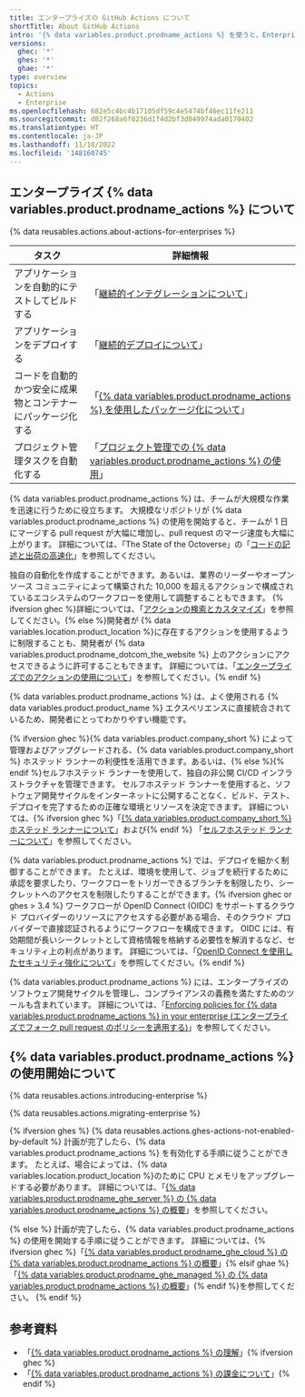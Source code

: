```yaml
---
title: エンタープライズの GitHub Actions について
shortTitle: About GitHub Actions
intro: '{% data variables.product.prodname_actions %} を使うと、Enterprise のソフトウェア開発サイクルを自動化することで、開発者の生産性を向上させることができます。'
versions:
  ghec: '*'
  ghes: '*'
  ghae: '*'
type: overview
topics:
  - Actions
  - Enterprise
ms.openlocfilehash: 682e5c4bc4b17105df59c4e5474bf46ec11fe211
ms.sourcegitcommit: d82f268a6f0236d1f4d2bf3d049974ada0170402
ms.translationtype: HT
ms.contentlocale: ja-JP
ms.lasthandoff: 11/10/2022
ms.locfileid: '148160745'
---
```

## エンタープライズ {% data variables.product.prodname_actions %} について

{% data reusables.actions.about-actions-for-enterprises %}

| タスク | 詳細情報 |
| ---- | ---------------- |
| アプリケーションを自動的にテストしてビルドする | 「[継続的インテグレーションについて](/actions/automating-builds-and-tests/about-continuous-integration)」 | 
| アプリケーションをデプロイする | 「[継続的デプロイについて](/actions/deployment/about-deployments/about-continuous-deployment)」 |
| コードを自動的かつ安全に成果物とコンテナーにパッケージ化する | 「[{% data variables.product.prodname_actions %} を使用したパッケージ化について](/actions/publishing-packages/about-packaging-with-github-actions)」 |
| プロジェクト管理タスクを自動化する | 「[プロジェクト管理での {% data variables.product.prodname_actions %} の使用](/actions/managing-issues-and-pull-requests/using-github-actions-for-project-management)」 |

{% data variables.product.prodname_actions %} は、チームが大規模な作業を迅速に行うために役立ちます。 大規模なリポジトリが {% data variables.product.prodname_actions %} の使用を開始すると、チームが 1 日にマージする pull request が大幅に増加し、pull request のマージ速度も大幅に上がります。 詳細については、「The State of the Octoverse」の「[コードの記述と出荷の高速化](https://octoverse.github.com/2021/writing-code-faster/#scale-through-automation)」を参照してください。

独自の自動化を作成することができます。あるいは、業界のリーダーやオープンソース コミュニティによって構築された 10,000 を超えるアクションで構成されているエコシステムのワークフローを使用して調整することもできます。 {% ifversion ghec %}詳細については、「[アクションの検索とカスタマイズ](/actions/learn-github-actions/finding-and-customizing-actions)」を参照してください。{% else %}開発者が {% data variables.location.product_location %}に存在するアクションを使用するように制限することも、開発者が {% data variables.product.prodname_dotcom_the_website %} 上のアクションにアクセスできるように許可することもできます。 詳細については、「[エンタープライズでのアクションの使用について](/admin/github-actions/managing-access-to-actions-from-githubcom/about-using-actions-in-your-enterprise)」を参照してください。{% endif %}

{% data variables.product.prodname_actions %} は、よく使用される {% data variables.product.product_name %} エクスペリエンスに直接統合されているため、開発者にとってわかりやすい機能です。

{% ifversion ghec %}{% data variables.product.company_short %} によって管理およびアップグレードされる、{% data variables.product.company_short %} ホステッド ランナーの利便性を活用できます。あるいは、{% else %}{% endif %}セルフホステッド ランナーを使用して、独自の非公開 CI/CD インフラストラクチャを管理できます。 セルフホステッド ランナーを使用すると、ソフトウェア開発サイクルをインターネットに公開することなく、ビルド、テスト、デプロイを完了するための正確な環境とリソースを決定できます。 詳細については、{% ifversion ghec %}「[{% data variables.product.company_short %} ホステッド ランナーについて](/actions/using-github-hosted-runners/about-github-hosted-runners)」および{% endif %} 「[セルフホステッド ランナーについて](/actions/hosting-your-own-runners/about-self-hosted-runners)」を参照してください。

{% data variables.product.prodname_actions %} では、デプロイを細かく制御することができます。 たとえば、環境を使用して、ジョブを続行するために承認を要求したり、ワークフローをトリガーできるブランチを制限したり、シークレットへのアクセスを制限したりすることができます。{% ifversion ghec or ghes > 3.4 %} ワークフローが OpenID Connect (OIDC) をサポートするクラウド プロバイダーのリソースにアクセスする必要がある場合、そのクラウド プロバイダーで直接認証されるようにワークフローを構成できます。 OIDC には、有効期間が長いシークレットとして資格情報を格納する必要性を解消するなど、セキュリティ上の利点があります。 詳細については、「[OpenID Connect を使用したセキュリティ強化について](/actions/deployment/security-hardening-your-deployments/about-security-hardening-with-openid-connect)」を参照してください。{% endif %}

{% data variables.product.prodname_actions %} には、エンタープライズのソフトウェア開発サイクルを管理し、コンプライアンスの義務を満たすためのツールも含まれています。 詳細については、「[Enforcing policies for {% data variables.product.prodname_actions %} in your enterprise (エンタープライズでフォーク pull request のポリシーを適用する)](/admin/policies/enforcing-policies-for-your-enterprise/enforcing-policies-for-github-actions-in-your-enterprise)」を参照してください。

## {% data variables.product.prodname_actions %} の使用開始について

{% data reusables.actions.introducing-enterprise %}

{% data reusables.actions.migrating-enterprise %}

{% ifversion ghes %} {% data reusables.actions.ghes-actions-not-enabled-by-default %} 計画が完了したら、{% data variables.product.prodname_actions %} を有効化する手順に従うことができます。 たとえば、場合によっては、{% data variables.location.product_location %}のために CPU とメモリをアップグレードする必要があります。 詳細については、「[{% data variables.product.prodname_ghe_server %} の {% data variables.product.prodname_actions %} の概要](/admin/github-actions/getting-started-with-github-actions-for-your-enterprise/getting-started-with-github-actions-for-github-enterprise-server)」を参照してください。

{% else %} 計画が完了したら、{% data variables.product.prodname_actions %} の使用を開始する手順に従うことができます。 詳細については、{% ifversion ghec %}「[{% data variables.product.prodname_ghe_cloud %} の {% data variables.product.prodname_actions %} の概要](/admin/github-actions/getting-started-with-github-actions-for-your-enterprise/getting-started-with-github-actions-for-github-enterprise-cloud)」{% elsif ghae %}「[{% data variables.product.prodname_ghe_managed %} の {% data variables.product.prodname_actions %} の概要](/admin/github-actions/getting-started-with-github-actions-for-your-enterprise/getting-started-with-github-actions-for-github-ae)」{% endif %}を参照してください。 {% endif %}

## 参考資料

- 「[{% data variables.product.prodname_actions %} の理解](/actions/learn-github-actions/understanding-github-actions)」{% ifversion ghec %}
- 「[{% data variables.product.prodname_actions %} の課金について](/billing/managing-billing-for-github-actions/about-billing-for-github-actions)」{% endif %}
